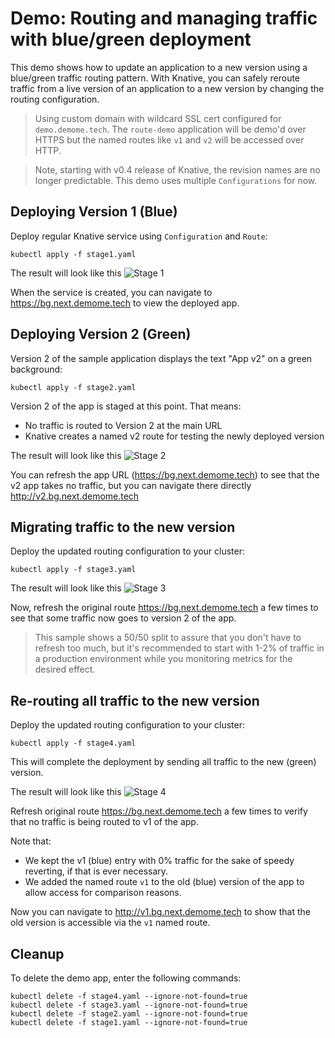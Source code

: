 # Demo: Routing and managing traffic with blue/green deployment

This demo shows how to update an application to a new version using a blue/green
traffic routing pattern. With Knative, you can safely reroute traffic from a live version
of an application to a new version by changing the routing configuration.

> Using custom domain with wildcard SSL cert configured for `demo.demome.tech`. The `route-demo` application will be demo'd over HTTPS but the named routes like `v1` and `v2` will be accessed over HTTP.

> Note, starting with v0.4 release of Knative, the revision names are no longer predictable. This demo uses multiple `Configurations` for now.

## Deploying Version 1 (Blue)

Deploy regular Knative service using `Configuration` and `Route`:

`kubectl apply -f stage1.yaml`

The result will look like this
![Stage 1](../images/bg1.png)

When the service is created, you can navigate to https://bg.next.demome.tech to view the deployed app.

## Deploying Version 2 (Green)

Version 2 of the sample application displays the text "App v2" on a green background:

`kubectl apply -f stage2.yaml`

Version 2 of the app is staged at this point. That means:

* No traffic is routed to Version 2 at the main URL
* Knative creates a named v2 route for testing the newly deployed version

The result will look like this
![Stage 2](../images/bg2.png)

You can refresh the app URL (https://bg.next.demome.tech) to see that
the v2 app takes no traffic, but you can navigate there directly http://v2.bg.next.demome.tech

## Migrating traffic to the new version

Deploy the updated routing configuration to your cluster:

`kubectl apply -f stage3.yaml`

The result will look like this
![Stage 3](../images/bg3.png)

Now, refresh the original route https://bg.next.demome.tech a few times to see
that some traffic now goes to version 2 of the app.

> This sample shows a 50/50 split to assure that you don't have to refresh too much, but it's recommended to start with 1-2% of traffic in a production environment while you monitoring metrics for the desired effect.

## Re-routing all traffic to the new version

Deploy the updated routing configuration to your cluster:

`kubectl apply -f stage4.yaml`

This will complete the deployment by sending all traffic to the new (green) version.

The result will look like this
![Stage 4](../images/bg4.png)

Refresh original route https://bg.next.demome.tech a few times to verify that
no traffic is being routed to v1 of the app.

Note that:

* We kept the v1 (blue) entry with 0% traffic for the sake of speedy reverting, if that is ever necessary.
* We added the named route `v1` to the old (blue) version of the app to allow access for comparison reasons.

Now you can navigate to http://v1.bg.next.demome.tech to show that the old version
is accessible via the `v1` named route.

## Cleanup

To delete the demo app, enter the following commands:

```
kubectl delete -f stage4.yaml --ignore-not-found=true
kubectl delete -f stage3.yaml --ignore-not-found=true
kubectl delete -f stage2.yaml --ignore-not-found=true
kubectl delete -f stage1.yaml --ignore-not-found=true
```
